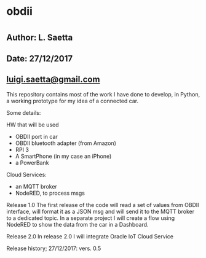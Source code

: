 # obdii
#
## Author: L. Saetta

## Date:   27/12/2017
##         luigi.saetta@gmail.com

This repository contains most of the work I have done to develop, in Python,
a working prototype for my idea of a connected car.

Some details:

HW that will be used

- OBDII port in car
- OBDII bluetooth adapter (from Amazon)
- RPI 3
- A SmartPhone (in my case an iPhone)
- a PowerBank

Cloud Services:

- an MQTT broker
- NodeRED, to process msgs

Release 1.0
The first release of the code will read a set of values from OBDII interface, will format it as a JSON msg
and will send it to the MQTT broker to a dedicated topic.
In a separate project I will create a flow using NodeRED to show the data from the car in a Dashboard.

Release 2.0
In release 2.0 I will integrate Oracle IoT Cloud Service

Release history;
27/12/2017: vers. 0.5

